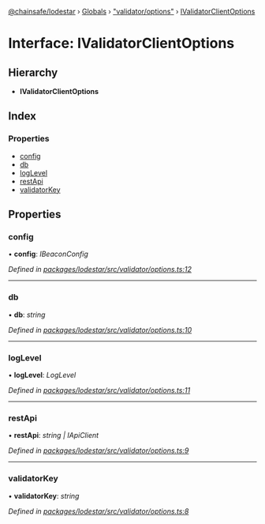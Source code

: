 [@chainsafe/lodestar](../README.md) › [Globals](../globals.md) › ["validator/options"](../modules/_validator_options_.md) › [IValidatorClientOptions](_validator_options_.ivalidatorclientoptions.md)

# Interface: IValidatorClientOptions

## Hierarchy

* **IValidatorClientOptions**

## Index

### Properties

* [config](_validator_options_.ivalidatorclientoptions.md#config)
* [db](_validator_options_.ivalidatorclientoptions.md#db)
* [logLevel](_validator_options_.ivalidatorclientoptions.md#loglevel)
* [restApi](_validator_options_.ivalidatorclientoptions.md#restapi)
* [validatorKey](_validator_options_.ivalidatorclientoptions.md#validatorkey)

## Properties

###  config

• **config**: *IBeaconConfig*

*Defined in [packages/lodestar/src/validator/options.ts:12](https://github.com/ChainSafe/lodestar/blob/663f5df9e/packages/lodestar/src/validator/options.ts#L12)*

___

###  db

• **db**: *string*

*Defined in [packages/lodestar/src/validator/options.ts:10](https://github.com/ChainSafe/lodestar/blob/663f5df9e/packages/lodestar/src/validator/options.ts#L10)*

___

###  logLevel

• **logLevel**: *LogLevel*

*Defined in [packages/lodestar/src/validator/options.ts:11](https://github.com/ChainSafe/lodestar/blob/663f5df9e/packages/lodestar/src/validator/options.ts#L11)*

___

###  restApi

• **restApi**: *string | IApiClient*

*Defined in [packages/lodestar/src/validator/options.ts:9](https://github.com/ChainSafe/lodestar/blob/663f5df9e/packages/lodestar/src/validator/options.ts#L9)*

___

###  validatorKey

• **validatorKey**: *string*

*Defined in [packages/lodestar/src/validator/options.ts:8](https://github.com/ChainSafe/lodestar/blob/663f5df9e/packages/lodestar/src/validator/options.ts#L8)*
